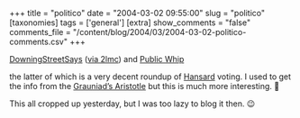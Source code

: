 +++
title = "politico"
date = "2004-03-02 09:55:00"
slug = "politico"
[taxonomies]
tags = ['general']
[extra]
show_comments = "false"
comments_file = "/content/blog/2004/03/2004-03-02-politico-comments.csv"
+++

[DowningStreetSays](http://www.downingstreetsays.com/) ([via 2lmc](http://2lmc.org/spool/id/4038)) and [Public Whip](http://www.publicwhip.org.uk)

the latter of which is a very decent roundup of [Hansard](http://www.parliament.uk/hansard/hansard.cfm) voting. I used to get the info from the [Grauniad’s Aristotle](http://politics.guardian.co.uk/aristotle/) but this is much more interesting. 🙂

This all cropped up yesterday, but I was too lazy to blog it then. 😉
